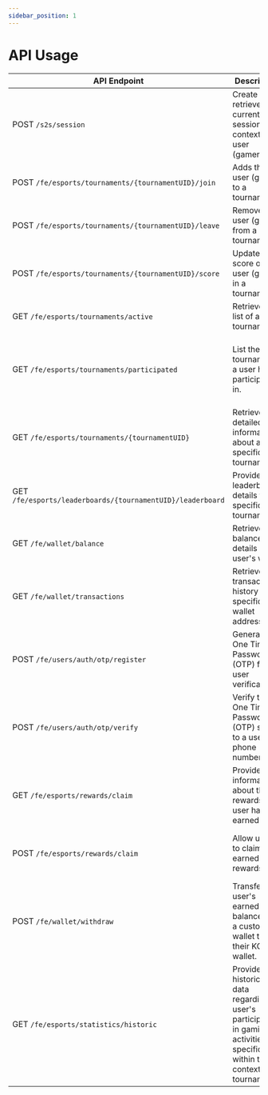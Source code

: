 ```yaml
---
sidebar_position: 1
---
```

# API Usage

| API Endpoint | Description | Usage |
|--------------|--------------|-------|
| POST `/s2s/session` | Create or retrieve the current session context for a user (gamer). | When ever user open the app call this api  |
| POST `/fe/esports/tournaments/{tournamentUID}/join` | Adds the user (gamer) to a tournament. | Call this API whenever a user joins the tournament.|
| POST `/fe/esports/tournaments/{tournamentUID}/leave` | Removes the user (gamer) from a tournament. |Call this API whenever a gamer leaves a tournament.|
| POST `/fe/esports/tournaments/{tournamentUID}/score` | Updates the score of the user (gamer) in a tournament. |Call this API whenever a score update occurs.|
| GET `/fe/esports/tournaments/active` | Retrieve a list of active tournaments. |Call this API  to get active tournaments|
| GET `/fe/esports/tournaments/participated` | List the tournaments a user has participated in. | Call this API  to check whether user has participated in any tournament or not|
| GET `/fe/esports/tournaments/{tournamentUID}` | Retrieve detailed information about a specific tournament. | Obtain comprehensive details about a tournament. |
| GET `/fe/esports/leaderboards/{tournamentUID}/leaderboard` | Provide the leaderboard details for a specific tournament. | Display player standings and scores within a tournament context. |
| GET `/fe/wallet/balance` | Retrieve the balance details of a user's wallet. | Call this API  to get wallet balance of the user |
| GET `/fe/wallet/transactions` | Retrieve the transaction history of a specific wallet address. |Call this API  to get the transaction history of the wallet of the specific user |
| POST `/fe/users/auth/otp/register` | Generate a One Time Password (OTP) for user verification. | Request an OTP for authentication or user confirmation processes. |
| POST `/fe/users/auth/otp/verify` | Verify the One Time Password (OTP) sent to a user's phone number. | this is used for link custodial wallet to KGeN wallet |
| GET `/fe/esports/rewards/claim` | Provide information about the rewards a user has earned. | this is used to get what are all the unclaimed rewards for the user|
| POST `/fe/esports/rewards/claim` | Allow users to claim their earned rewards. | this will be called when the user is claiming the rewards |
| POST `/fe/wallet/withdraw` | Transfer a user's earned balance from a custodial wallet to their KGeN wallet. | this will be called on withdraw cta |
| GET `/fe/esports/statistics/historic` | Provide historical data regarding a user's participation in gaming activities, specifically within the context of tournaments. | Obtain historical statistics and participation details for a user. |